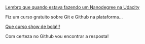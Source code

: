 [Lembro que quando estava fazendo um Nanodegree na Udacity](.udacity/udacity.md)

Fiz um curso gratuito sobre Git e Github na plataforma...

[Que curso show de bola!!!](.git/oque.md)

Com certeza no Github vou encontrar a resposta!
